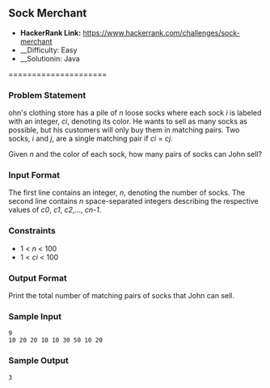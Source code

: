 ## Sock Merchant

* __HackerRank Link:__ https://www.hackerrank.com/challenges/sock-merchant
* __Difficulty: Easy
* __Solutionin: Java

=====================

### Problem Statement ###

ohn's clothing store has a pile of _n_ loose socks where each sock _i_ is labeled with an integer, _ci_, denoting its color. He wants to sell as many socks as possible, but his customers will only buy them in matching pairs. Two socks, _i_ and _j_, are a single matching pair if _ci_ = _cj_.

Given _n_ and the color of each sock, how many pairs of socks can John sell?

### Input Format ###

The first line contains an integer, _n_, denoting the number of socks. 
The second line contains _n_ space-separated integers describing the respective values of _c0_, _c1_, _c2_,..., _cn-1_.

### Constraints ###

* 1 < _n_ < 100
* 1 < _ci_ < 100

### Output Format ###

Print the total number of matching pairs of socks that John can sell.

### Sample Input ###

```
9
10 20 20 10 10 30 50 10 20
```

### Sample Output ###

```
3
```
